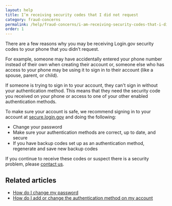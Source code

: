```yaml
---
layout: help
title: I’m receiving security codes that I did not request
category: fraud-concerns
permalink: /help/fraud-concerns/i-am-receiving-security-codes-that-i-did-not-request/
order: 1
---
```


There are a few reasons why you may be receiving Login.gov security codes to your phone that you didn’t request.

For example, someone may have accidentally entered your phone number instead of their own when creating their account or, someone else who has access to your phone may be using it to sign in to their account (like a spouse, parent, or child).

If someone is trying to sign in to your account, they can't sign in without your authentication method. This means that they need the security code you received on your phone or access to one of your other enabled authentication methods.

To make sure your account is safe, we recommend signing in to your account at [secure.login.gov](https://secure.login.gov) and doing the following:

* Change your password
* Make sure your authentication methods are correct, up to date, and secure
* If you have backup codes set up as an authentication method, regenerate and save new backup codes

If you continue to receive these codes or suspect there is a security problem, please [contact us](https://login.gov/contact/).


## Related articles

* [How do I change my password](/help/manage-your-account/change-your-password/)
* [How do I add or change the authentication method on my account](/help/manage-your-account/add-or-change-your-authentication-method/)
